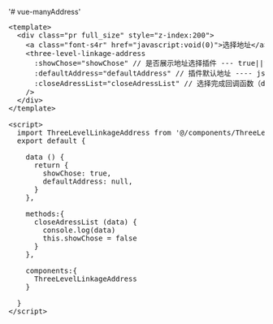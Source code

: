 '# vue-manyAddress' 
<pre>
&lt;template&gt;
  &lt;div class="pr full_size" style="z-index:200"&gt;
    &lt;a class="font-s4r" href="javascript:void(0)"&gt;选择地址&lt;/a&gt;
    &lt;three-level-linkage-address
      :showChose="showChose" // 是否展示地址选择插件 --- true||false
      :defaultAddress="defaultAddress" // 插件默认地址 ---- json
      :closeAdressList="closeAdressList" // 选择完成回调函数（data）  在回调中手动关闭插件  ---- function
    /&gt;
  &lt;/div&gt;
&lt;/template&gt;

&lt;script&gt;
  import ThreeLevelLinkageAddress from '@/components/ThreeLevelLinkageAddress'
  export default {

    data () {
      return {
        showChose: true,
        defaultAddress: null,
      }
    },

    methods:{
      closeAdressList (data) {
        console.log(data)
        this.showChose = false
      }
    },

    components:{
      ThreeLevelLinkageAddress
    }

  }
&lt;/script&gt;
</pre>
